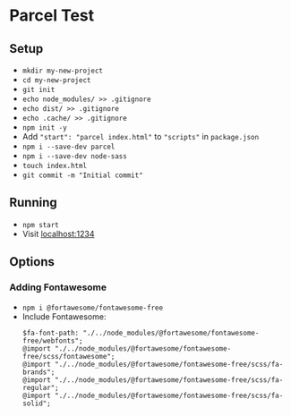 # Parcel Test

## Setup

- `mkdir my-new-project`
- `cd my-new-project`
- `git init`
- `echo node_modules/ >> .gitignore`
- `echo dist/ >> .gitignore`
- `echo .cache/ >> .gitignore`
- `npm init -y`
- Add `"start": "parcel index.html"` to `"scripts"` in `package.json`
- `npm i --save-dev parcel`
- `npm i --save-dev node-sass`
- `touch index.html`
- `git commit -m "Initial commit"`


## Running

- `npm start`
- Visit [localhost:1234](http://localhost:1234)


## Options

### Adding Fontawesome

- `npm i @fortawesome/fontawesome-free`
- Include Fontawesome:
    ```
    $fa-font-path: "./../node_modules/@fortawesome/fontawesome-free/webfonts";
    @import "./../node_modules/@fortawesome/fontawesome-free/scss/fontawesome";
    @import "./../node_modules/@fortawesome/fontawesome-free/scss/fa-brands";
    @import "./../node_modules/@fortawesome/fontawesome-free/scss/fa-regular";
    @import "./../node_modules/@fortawesome/fontawesome-free/scss/fa-solid";
    ```
